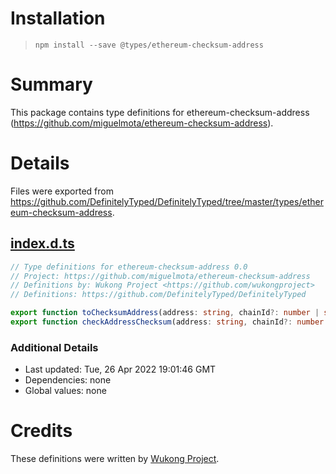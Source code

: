 # Installation
> `npm install --save @types/ethereum-checksum-address`

# Summary
This package contains type definitions for ethereum-checksum-address (https://github.com/miguelmota/ethereum-checksum-address).

# Details
Files were exported from https://github.com/DefinitelyTyped/DefinitelyTyped/tree/master/types/ethereum-checksum-address.
## [index.d.ts](https://github.com/DefinitelyTyped/DefinitelyTyped/tree/master/types/ethereum-checksum-address/index.d.ts)
````ts
// Type definitions for ethereum-checksum-address 0.0
// Project: https://github.com/miguelmota/ethereum-checksum-address
// Definitions by: Wukong Project <https://github.com/wukongproject>
// Definitions: https://github.com/DefinitelyTyped/DefinitelyTyped

export function toChecksumAddress(address: string, chainId?: number | string): string;
export function checkAddressChecksum(address: string, chainId?: number | string): boolean;

````

### Additional Details
 * Last updated: Tue, 26 Apr 2022 19:01:46 GMT
 * Dependencies: none
 * Global values: none

# Credits
These definitions were written by [Wukong Project](https://github.com/wukongproject).
